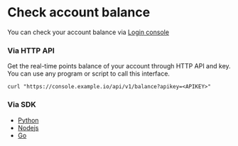 # Check account balance

You can check your account balance via [Login console](https://console.scrapingbypass.com/#/api/)

### Via HTTP API

Get the real-time points balance of your account through HTTP API and key. You can use any program or script to call this interface.

```shell
curl "https://console.example.io/api/v1/balance?apikey=<APIKEY>"
```

### Via SDK

* [Python](/us-en/python_sdk?id=check-balance)
* [Nodejs](/us-en/nodejs_sdk?id=check-balance)
* [Go](/us-en/golang_sdk?id=check-balance)
